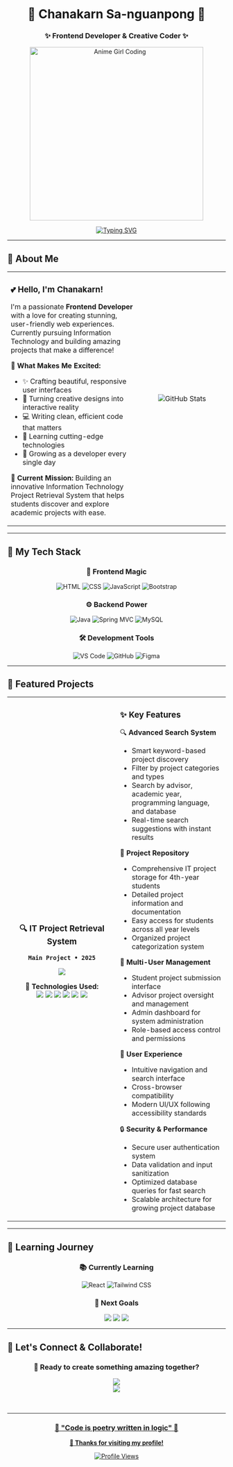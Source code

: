 <div align="center">

# 🌸 Chanakarn Sa-nguanpong 🌸
### ✨ Frontend Developer & Creative Coder ✨

<img src="https://media1.giphy.com/media/v1.Y2lkPTc5MGI3NjExOGE1bDJ0czdkZTNnYTFjc24xeWUwNDBvYmpqNGh5ZGgyam1lYTRlbiZlcD12MV9pbnRlcm5hbF9naWZfYnlfaWQmY3Q9Zw/3o6wNMRNQ3vczLxas8/giphy.gif" width="400" alt="Anime Girl Coding"/>

[![Typing SVG](https://readme-typing-svg.herokuapp.com?font=Fira+Code&size=18&duration=2000&pause=1000&color=9B59B6&center=true&vCenter=true&width=600&height=50&lines=🌸+Building+Beautiful+Digital+Experiences;💙+Passionate+About+Clean+Code;💜+Currently+Crafting+IT+Project+Systems;🌟+Always+Learning+%26+Growing)](https://git.io/typing-svg)
</div>

---

## 🌸 About Me

<table border="0" cellpadding="10" cellspacing="0">
<tr>
<td width="60%" style="border: none;">

### 💕 Hello, I'm Chanakarn!
I'm a passionate **Frontend Developer** with a love for creating stunning, user-friendly web experiences. Currently pursuing Information Technology and building amazing projects that make a difference!

🌟 **What Makes Me Excited:**
- ✨ Crafting beautiful, responsive user interfaces
- 🎨 Turning creative designs into interactive reality
- 💻 Writing clean, efficient code that matters
- 🚀 Learning cutting-edge technologies
- 🌱 Growing as a developer every single day

📍 **Current Mission:** Building an innovative Information Technology Project Retrieval System that helps students discover and explore academic projects with ease.

</td>
<td width="40%" style="border: none; text-align: center;">

<img src="https://github-readme-stats.vercel.app/api?username=FahChanakarn&show_icons=true&theme=synthwave&hide_border=true&bg_color=0D1117&title_color=F8BBD9&icon_color=AED6F1&text_color=D2B4DE&border_color=F9E79F" alt="GitHub Stats" />

</td>
</tr>
</table>

---

## 💖 My Tech Stack

<div align="center">

### 🎨 Frontend Magic
![HTML](https://img.shields.io/badge/HTML5-F8BBD9?style=for-the-badge&logo=html5&logoColor=8D6E63)
![CSS](https://img.shields.io/badge/CSS3-AED6F1?style=for-the-badge&logo=css3&logoColor=6D4C41)
![JavaScript](https://img.shields.io/badge/JavaScript-F9E79F?style=for-the-badge&logo=javascript&logoColor=5D4037)
![Bootstrap](https://img.shields.io/badge/Bootstrap-D2B4DE?style=for-the-badge&logo=bootstrap&logoColor=8D6E63)

### ⚙️ Backend Power
![Java](https://img.shields.io/badge/Java-F8C8DC?style=for-the-badge&logo=openjdk&logoColor=8D6E63)
![Spring MVC](https://img.shields.io/badge/Spring%20MVC-B3E5FC?style=for-the-badge&logo=spring&logoColor=6D4C41)
![MySQL](https://img.shields.io/badge/MySQL-E1BEE7?style=for-the-badge&logo=mysql&logoColor=8D6E63)

### 🛠️ Development Tools
![VS Code](https://img.shields.io/badge/VS%20Code-F1C6F7?style=for-the-badge&logo=visualstudiocode&logoColor=8D6E63)
![GitHub](https://img.shields.io/badge/GitHub-C8E6C9?style=for-the-badge&logo=github&logoColor=6D4C41)
![Figma](https://img.shields.io/badge/Figma-FFE082?style=for-the-badge&logo=figma&logoColor=8D6E63)

</div>

---

## 🚀 Featured Projects

<div align="center">

<table>
<tr>
<td width="50%" align="center">

### 🔍 **IT Project Retrieval System**
**`Main Project • 2025`**

<img src="https://github-readme-stats.vercel.app/api/pin/?username=FahChanakarn&repo=it-project-retrieval-system&theme=synthwave&hide_border=true&bg_color=0D1117&title_color=F8BBD9&icon_color=AED6F1&text_color=D2B4DE" />

**💼 Technologies Used:**
<br/>
<img src="https://img.shields.io/badge/Java-F8BBD9?style=flat-square&logo=openjdk&logoColor=white"/>
<img src="https://img.shields.io/badge/Spring%20MVC-AED6F1?style=flat-square&logo=spring&logoColor=white"/>
<img src="https://img.shields.io/badge/MySQL-D2B4DE?style=flat-square&logo=mysql&logoColor=white"/>
<img src="https://img.shields.io/badge/HTML-F9E79F?style=flat-square&logo=html5&logoColor=black"/>
<img src="https://img.shields.io/badge/CSS-B3E5FC?style=flat-square&logo=css3&logoColor=white"/>
<img src="https://img.shields.io/badge/JavaScript-E1BEE7?style=flat-square&logo=javascript&logoColor=white"/>

</td>
<td width="50%">

### ✨ **Key Features**
🔍 **Advanced Search System**
- Smart keyword-based project discovery
- Filter by project categories and types
- Search by advisor, academic year, programming language, and database
- Real-time search suggestions with instant results

💼 **Project Repository**
- Comprehensive IT project storage for 4th-year students
- Detailed project information and documentation
- Easy access for students across all year levels
- Organized project categorization system

👥 **Multi-User Management**
- Student project submission interface
- Advisor project oversight and management
- Admin dashboard for system administration
- Role-based access control and permissions

📱 **User Experience**
- Intuitive navigation and search interface
- Cross-browser compatibility
- Modern UI/UX following accessibility standards

🔒 **Security & Performance**
- Secure user authentication system
- Data validation and input sanitization
- Optimized database queries for fast search
- Scalable architecture for growing project database

</td>
</tr>
</table>

</div>

---

## 🌱 Learning Journey

<div align="center">

### 📚 **Currently Learning**
![React](https://img.shields.io/badge/React-AED6F1?style=for-the-badge&logo=react&logoColor=white)
![Tailwind CSS](https://img.shields.io/badge/Tailwind%20CSS-D2B4DE?style=for-the-badge&logo=tailwindcss&logoColor=white)

### 🎯 **Next Goals**
<img src="https://img.shields.io/badge/Vue.js-F8BBD9?style=for-the-badge&logo=vuedotjs&logoColor=white"/>
<img src="https://img.shields.io/badge/Next.js-F9E79F?style=for-the-badge&logo=nextdotjs&logoColor=black"/>
<img src="https://img.shields.io/badge/UI%2FUX%20Design-B3E5FC?style=for-the-badge&logo=figma&logoColor=white"/>

</div>

---

## 💌 Let's Connect & Collaborate!

<div align="center">

### 🌸 **Ready to create something amazing together?**

<a href="mailto:chanakarn.dev@gmail.com">
<img src="https://img.shields.io/badge/📧%20Email-chanakarn.dev%40gmail.com-F8BBD9?style=for-the-badge&logo=gmail&logoColor=white&labelColor=D2B4DE"/>
</a>
<br/>
<a href="https://github.com/FahChanakarn">
<img src="https://img.shields.io/badge/🐙%20GitHub-FahChanakarn-AED6F1?style=for-the-badge&logo=github&logoColor=white&labelColor=B3E5FC"/>
</a>
<br/>
<a href="https://fahchanakarn.dev">
<br/><br/>
</div>

---

<div align="center">

### 💖 **"Code is poetry written in logic"** 💖

**🌸 Thanks for visiting my profile!**

![Profile Views](https://komarev.com/ghpvc/?username=FahChanakarn&style=for-the-badge&color=D2B4DE&label=Profile+Views)

</div>
